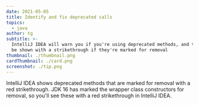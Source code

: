 ```yaml
---
date: 2021-05-05
title: Identify and fix deprecated calls
topics:
  - java
author: tg
subtitle: >-
  IntelliJ IDEA will warn you if you're using deprecated methods, and they will
  be shown with a strikethrough if they're marked for removal
thumbnail: ./thumbnail.png
cardThumbnail: ./card.png
screenshot: ./tip.png
---
```


IntelliJ IDEA shows deprecated methods that are marked for removal with a red strikethrough. JDK 16 has marked the wrapper class constructors for removal, so you'll see these with a red strikethrough in IntelliJ IDEA.
